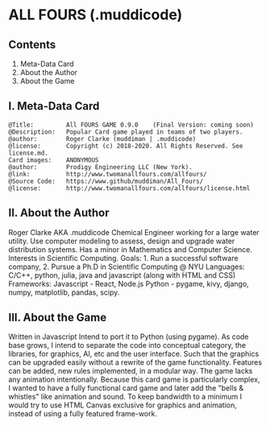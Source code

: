 ALL FOURS (.muddicode)
=========

Contents
-----------

1. Meta-Data Card
2. About the Author
3. About the Game

I. Meta-Data Card
-----------------

    @Title:         All FOURS GAME 0.9.0    (Final Version: coming soon)
    @Description:   Popular Card game played in teams of two players.
    @author:        Roger Clarke (muddiman | .muddicode)
    @license:       Copyright (c) 2018-2020. All Rights Reserved. See license.md.
    Card images:    ANONYMOUS
    @author:        Prodigy Engineering LLC (New York).
    @link:          http://www.twomanallfours.com/allfours/
    @Source Code:   https://www.github/muddiman/All_Fours/
    @license:       http://www.twomanallfours.com/allfours/license.html

II. About the Author
-------------------

Roger Clarke AKA .muddicode
Chemical Engineer working for a large water utility.
Use computer modeling to assess, design and upgrade water distribution systems.
Has a minor in Mathematics and Computer Science.
Interests in Scientific Computing.
Goals: 1. Run a successful software company, 2. Pursue a Ph.D in Scientific Computing @ NYU
Languages: C/C++, python, julia, java and javascript (along with HTML and CSS)
Frameworks:
    Javascript - React, Node.js
    Python - pygame, kivy, django, numpy, matplotlib, pandas, scipy.

III. About the Game
-------------------

Written in Javascript
Intend to port it to Python (using pygame). As code base grows, I intend to separate the code into conceptual
category, the libraries, for graphics, AI, etc and the user interface. Such that the graphics can be upgraded easily
without a rewrite of the game functionality. Features can be added, new rules implemented, in a modular way.
The game lacks any animation intentionally. Because this card game is particularly complex, I wanted to have a fully functional card game and later add the "bells & whistles" like animation and sound. To keep
bandwidth to a minimum I would try to use HTML Canvas exclusive for graphics and animation, instead of using a fully featured frame-work.